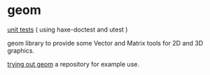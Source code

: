 # geom
[unit tests](https://nanjizal.github.io/geom/geomTest.html) ( using haxe-doctest and utest )

geom library to provide some Vector and Matrix tools for 2D and 3D graphics.

[trying out geom](https://nanjizal.github.io/try_geom/) a repository for example use.
